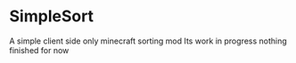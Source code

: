 # SimpleSort
 A simple client side only minecraft sorting mod
 Its work in progress nothing finished for now